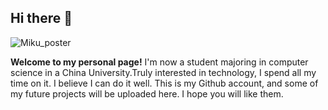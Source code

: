 ## Hi there 👋

<!--
**XuHao42/XuHao42** is a ✨ _special_ ✨ repository because its `README.md` (this file) appears on your GitHub profile.

Here are some ideas to get you started:

- 🔭 I’m currently working on ...
- 🌱 I’m currently learning ...
- 👯 I’m looking to collaborate on ...
- 🤔 I’m looking for help with ...
- 💬 Ask me about ...
- 📫 How to reach me: ...
- 😄 Pronouns: ...
- ⚡ Fun fact: ...
-->
![Miku_poster](https://github.com/user-attachments/assets/d497c12a-75db-4235-876c-ca2ac0814747)

**Welcome to my personal page!** I'm now a student majoring in computer science in a China University.Truly interested in technology, I spend all my time on it. I believe I can do it well. This is my Github account, and some of my future projects will be uploaded here. I hope you will like them.
